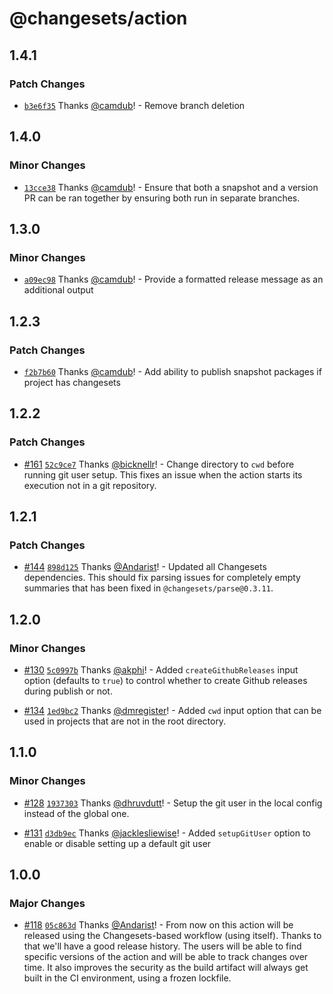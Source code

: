 # @changesets/action

## 1.4.1

### Patch Changes

- [`b3e6f35`](https://github.com/changesets/action/commit/b3e6f35010b8ec1812588de3d39094521314536d) Thanks [@camdub](https://github.com/camdub)! - Remove branch deletion

## 1.4.0

### Minor Changes

- [`13cce38`](https://github.com/changesets/action/commit/13cce385f1cecd399b42a2c118a33b90ce157d51) Thanks [@camdub](https://github.com/camdub)! - Ensure that both a snapshot and a version PR can be ran together by ensuring both run in separate branches.

## 1.3.0

### Minor Changes

- [`a09ec98`](https://github.com/changesets/action/commit/a09ec98f535bf3fcbeffd5ac6b2eea1a083f7a28) Thanks [@camdub](https://github.com/camdub)! - Provide a formatted release message as an additional output

## 1.2.3

### Patch Changes

- [`f2b7b60`](https://github.com/changesets/action/commit/f2b7b608f6dc2082092806d5bb9cb5c0d7014ca1) Thanks [@camdub](https://github.com/camdub)! - Add ability to publish snapshot packages if project has changesets

## 1.2.2

### Patch Changes

- [#161](https://github.com/changesets/action/pull/161) [`52c9ce7`](https://github.com/changesets/action/commit/52c9ce75d9d8a14ea2d75e4157b0c15b7a4ac313) Thanks [@bicknellr](https://github.com/bicknellr)! - Change directory to `cwd` before running git user setup. This fixes an issue when the action starts its execution not in a git repository.

## 1.2.1

### Patch Changes

- [#144](https://github.com/changesets/action/pull/144) [`898d125`](https://github.com/changesets/action/commit/898d125cee6ba00c6a11b6cadca512752c6c910c) Thanks [@Andarist](https://github.com/Andarist)! - Updated all Changesets dependencies. This should fix parsing issues for completely empty summaries that has been fixed in `@changesets/parse@0.3.11`.

## 1.2.0

### Minor Changes

- [#130](https://github.com/changesets/action/pull/130) [`5c0997b`](https://github.com/changesets/action/commit/5c0997b25e175ecf5e1723ba07210bbcea5d92fb) Thanks [@akphi](https://github.com/akphi)! - Added `createGithubReleases` input option (defaults to `true`) to control whether to create Github releases during publish or not.

* [#134](https://github.com/changesets/action/pull/134) [`1ed9bc2`](https://github.com/changesets/action/commit/1ed9bc24b7a56462c183eb815c8f4bdf0e2e5785) Thanks [@dmregister](https://github.com/dmregister)! - Added `cwd` input option that can be used in projects that are not in the root directory.

## 1.1.0

### Minor Changes

- [#128](https://github.com/changesets/action/pull/128) [`1937303`](https://github.com/changesets/action/commit/19373036c4bad4b0183344b6f2623a3b0e42da6c) Thanks [@dhruvdutt](https://github.com/dhruvdutt)! - Setup the git user in the local config instead of the global one.

* [#131](https://github.com/changesets/action/pull/131) [`d3db9ec`](https://github.com/changesets/action/commit/d3db9eceaf41d42c56d5370d504c86851627188f) Thanks [@jacklesliewise](https://github.com/jacklesliewise)! - Added `setupGitUser` option to enable or disable setting up a default git user

## 1.0.0

### Major Changes

- [#118](https://github.com/changesets/action/pull/118) [`05c863d`](https://github.com/changesets/action/commit/05c863d3f980125585016a593b5cb45b27d19c2c) Thanks [@Andarist](https://github.com/Andarist)! - From now on this action will be released using the Changesets-based workflow (using itself). Thanks to that we'll have a good release history. The users will be able to find specific versions of the action and will be able to track changes over time. It also improves the security as the build artifact will always get built in the CI environment, using a frozen lockfile.
